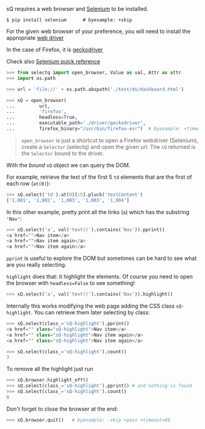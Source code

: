 sQ requires a web browser and [Selenium](http://seleniumhq.org/) to be
installed.

```shell
$ pip install selenium      # byexample: +skip
```

For the given web browser of your preference, you will need to install
the appropriate [web driver](https://pypi.org/project/selenium/)

In the case of Firefox, it is
[geckodriver](https://github.com/mozilla/geckodriver/releases)

Check also [Selenium quick reference](https://www.selenium.dev/documentation/en/webdriver/driver_requirements/#quick-reference)

```python
>>> from selectq import open_browser, Value as val, Attr as attr
>>> import os.path

>>> url = 'file://' + os.path.abspath('./test/ds/dashboard.html')

>>> sQ = open_browser(
...         url,
...         'firefox',
...         headless=True,
...         executable_path='./driver/geckodriver',
...         firefox_binary="/usr/bin/firefox-esr")  # byexample: +timeout=60
```

> `open_browser` is just a shortcut to open a Firefox webdriver
> (Selenium), create a `Selector` (selectq) and open the given url.
> The `sQ` returned is the `Selector` bound to the driver.

With the *bound* `sQ` object we can query the DOM.

For example, retrieve the text of the first 5 `td` elements that
are the first of each row (`at(0)`):

```python
>>> sQ.select('td').at(0)[:5].pluck('textContent')
['1,001', '1,002', '1,003', '1,003', '1,004']
```

In this other example, pretty print all the links (`a`) which
has the substring `'Nav'`:

```python
>>> sQ.select('a', val('text()').contains('Nav')).pprint()
<a href="">Nav item</a>
<a href="">Nav item again</a>
<a href="">Nav item again</a>
```

`pprint` is useful to explore the DOM but sometimes can be hard to see
what are you really selecting.

`highlight` does that: it highlight the elements. Of course you need to
open the browser with `headless=False` to see something!

```python
>>> sQ.select('a', val('text()').contains('Nav')).highlight()
```

Internally this works modifying the web page adding the CSS class
`sQ-highlight`. You can retrieve them later selecting by class:

```python
>>> sQ.select(class_='sQ-highlight').pprint()
<a href="" class="sQ-highlight">Nav item</a>
<a href="" class="sQ-highlight">Nav item again</a>
<a href="" class="sQ-highlight">Nav item again</a>

>>> sQ.select(class_='sQ-highlight').count()
3
```

To remove all the highlight just run

```python
>>> sQ.browser.highlight_off()
>>> sQ.select(class_='sQ-highlight').pprint() # and nothing is found
>>> sQ.select(class_='sQ-highlight').count()
0
```

Don't forget to close the browser at the end:

```python
>>> sQ.browser.quit()   # byexample: -skip +pass +timeout=60
```

